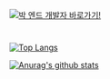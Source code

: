 [![박 엔드 개발자 바로가기!](https://capsule-render.vercel.app/api?type=waving&color=auto&height=300&section=header&text=Back-end%20Blog&fontSize=77&animation=fadeIn&fontAlignY=38&desc=바로가기!&descAlignY=51&descAlign=62)](https://98qkrckdals.tistory.com/)

<h1></h1>

[![Top Langs](https://github-readme-stats.vercel.app/api/top-langs/?username=ChangMinPark2)](https://github.com/anuraghazra/github-readme-stats)


[![Anurag's github stats](https://github-readme-stats.vercel.app/api?env=PAT_1&username=ChangMinPark2&theme=graywhite)](https://github.com/ChangMinPark2?tab=repositories)

<h1></h1>

<!--
**ChangMinPark2/ChangMinPark2** is a ✨ _special_ ✨ repository because its `README.md` (this file) appears on your GitHub profile.

Here are some ideas to get you started:

- 🔭 I’m currently working on ...
- 🌱 I’m currently learning ...
- 👯 I’m looking to collaborate on ...
- 🤔 I’m looking for help with ...
- 💬 Ask me about ...
- 📫 How to reach me: ...
- 😄 Pronouns: ...
- ⚡ Fun fact: ...
-->

